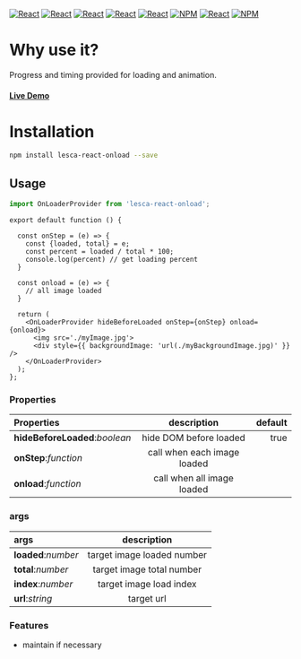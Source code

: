 [![React](https://img.shields.io/badge/-ReactJs-61DAFB?style=for-the-badge&logo=react&logoColor=white)](https://zh-hant.reactjs.org/)
[![React](https://img.shields.io/badge/Less-1d365d?style=for-the-badge&logo=less&logoColor=white)](https://lesscss.org/)
[![React](https://img.shields.io/badge/Typescript-4277c0?style=for-the-badge&logo=typescript&logoColor=white)](https://www.typescriptlang.org/)
[![React](https://img.shields.io/badge/HTML5-E34F26?style=for-the-badge&logo=html5&logoColor=white)](https://www.w3schools.com/html/)
[![React](https://img.shields.io/badge/-CSS3-1572B6?style=for-the-badge&logo=css3&logoColor=white)](https://www.w3schools.com/css/)
[![NPM](https://img.shields.io/badge/NPM-ba443f?style=for-the-badge&logo=npm&logoColor=white)](https://www.npmjs.com/)
[![React](https://img.shields.io/badge/Node.js-43853D?style=for-the-badge&logo=node.js&logoColor=white)](https://nodejs.org/en/)
[![NPM](https://img.shields.io/badge/DEV-Jameshsu1125-9cf?style=for-the-badge)](https://www.npmjs.com/~jameshsu1125)

# Why use it?

Progress and timing provided for loading and animation.

#### [Live Demo](https://www.npmjs.com/~jameshsu1125)

# Installation

```sh
npm install lesca-react-onload --save
```

## Usage

```javascript
import OnLoaderProvider from 'lesca-react-onload';
```

```JSX
export default function () {

  const onStep = (e) => {
    const {loaded, total} = e;
    const percent = loaded / total * 100;
    console.log(percent) // get loading percent
  }

  const onload = (e) => {
    // all image loaded
  }

  return (
    <OnLoaderProvider hideBeforeLoaded onStep={onStep} onload={onload}>
      <img src='./myImage.jpg'>
      <div style={{ backgroundImage: 'url(./myBackgroundImage.jpg)' }} />
    </OnLoaderProvider>
  );
};
```

### Properties

| Properties                     |         description         | default |
| :----------------------------- | :-------------------------: | ------: |
| **hideBeforeLoaded**:_boolean_ |   hide DOM before loaded    |    true |
| **onStep**:_function_          | call when each image loaded |         |
| **onload**:_function_          | call when all image loaded  |         |

### args

| args                |        description         |
| :------------------ | :------------------------: |
| **loaded**:_number_ | target image loaded number |
| **total**:_number_  | target image total number  |
| **index**:_number_  |  target image load index   |
| **url**:_string_    |         target url         |

### Features

- maintain if necessary
